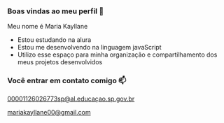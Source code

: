 ### Boas vindas ao meu perfil 💙

Meu nome é Maria Kayllane

- Estou estudando na alura
- Estou me desenvolvendo na linguagem javaScript
- Utilizo esse espaço para minha organização e compartilhamento dos meus projetos desenvolvidos

### Você entrar em contato comigo 📫

00001126026773sp@al.educaçao.sp.gov.br

mariakayllane00@gmail.com
